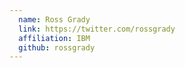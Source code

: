 ```yaml
---
  name: Ross Grady
  link: https://twitter.com/rossgrady
  affiliation: IBM
  github: rossgrady
---
```

